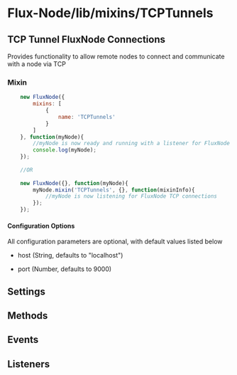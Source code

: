Flux-Node/lib/mixins/TCPTunnels
=========

TCP Tunnel FluxNode Connections
---------
Provides functionality to allow remote nodes to connect and communicate with a node via TCP


### Mixin

```javascript
	new FluxNode({
		mixins: [
			{
				name: 'TCPTunnels'
			}
		]
	}, function(myNode){
		//myNode is now ready and running with a listener for FluxNode Tunnels via TCP
		console.log(myNode);
	});
	
	//OR
	
	new FluxNode({}, function(myNode){
		myNode.mixin('TCPTunnels', {}, function(mixinInfo){
			//myNode is now listening for FluxNode TCP connections
		});
	});
```

#### Configuration Options

All configuration parameters are optional, with default values listed below

* host (String, defaults to "localhost")

* port (Number, defaults to 9000)

## Settings

## Methods

## Events

## Listeners
